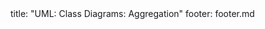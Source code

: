 <frontmatter>
title: "UML: Class Diagrams: Aggregation"
footer: footer.md
</frontmatter>

<include src="container-inPage-asFlat.md" boilerplate />